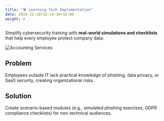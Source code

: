 ```yaml
---
title: "🛠️ Learning Tech Implementation"
date: 2018-12-28T15:14:39+10:00
weight: 4
---
```


Simplify cybersecurity training with **real-world simulations and checklists** that help every employee protect company data.

![Accounting Services](/lukofolio/images/austin-distel-nGc5RT2HmF0-unsplash.jpg)

## Problem

Employees outside IT lack practical knowledge of phishing, data privacy, or SaaS security, creating organizational risks.

## Solution

Create scenario-based modules (e.g., simulated phishing exercises, GDPR compliance checklists) for non-technical audiences.